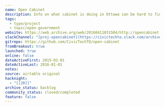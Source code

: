 ```yaml
---
name: Open Cabinet
description: Info on what cabinet is doing in Ottawa can be hard to find and use. We’re trying to make it easy.
tags:
  - type/project
  - topic/open-government
website: https://web.archive.org/web/20160411031504/http://opencabinet.ca/
slackChannel: "[proj-opencabinet](https://civictechto.slack.com/archives/C0C41B8JJ)"
gitrepo: https://github.com/CivicTechTO/open-cabinet
fromBreakout: true
launched: true
online: false
dateActiveFirst: 2015-01-01
dateActiveLast: 2016-01-01
notes: 
source: airtable original
hacknight:
  - "[[20]]"
archive_status: backlog
community_status: closed/completed
feature: false
---
```

